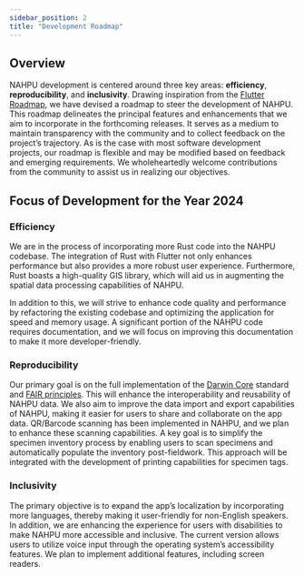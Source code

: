 ```yaml
---
sidebar_position: 2
title: "Development Roadmap"
---
```


## Overview

NAHPU development is centered around three key areas: **efficiency**, **reproducibility**, and **inclusivity**. Drawing inspiration from the [Flutter Roadmap](https://github.com/flutter/flutter/wiki/Roadmap), we have devised a roadmap to steer the development of NAHPU. This roadmap delineates the principal features and enhancements that we aim to incorporate in the forthcoming releases. It serves as a medium to maintain transparency with the community and to collect feedback on the project’s trajectory. As is the case with most software development projects, our roadmap is flexible and may be modified based on feedback and emerging requirements. We wholeheartedly welcome contributions from the community to assist us in realizing our objectives.

## Focus of Development for the Year 2024

### Efficiency

We are in the process of incorporating more Rust code into the NAHPU codebase. The integration of Rust with Flutter not only enhances performance but also provides a more robust user experience. Furthermore, Rust boasts a high-quality GIS library, which will aid us in augmenting the spatial data processing capabilities of NAHPU.

In addition to this, we will strive to enhance code quality and performance by refactoring the existing codebase and optimizing the application for speed and memory usage. A significant portion of the NAHPU code requires documentation, and we will focus on improving this documentation to make it more developer-friendly.

### Reproducibility

Our primary goal is on the full implementation of the [Darwin Core](https://dwc.tdwg.org/) standard and [FAIR principles](https://www.go-fair.org/fair-principles/). This will enhance the interoperability and reusability of NAHPU data. We also aim to improve the data import and export capabilities of NAHPU, making it easier for users to share and collaborate on the app data. QR/Barcode scanning has been implemented in NAHPU, and we plan to enhance these scanning capabilities. A key goal is to simplify the specimen inventory process by enabling users to scan specimens and automatically populate the inventory post-fieldwork. This approach will be integrated with the development of printing capabilities for specimen tags.

### Inclusivity

The primary objective is to expand the app’s localization by incorporating more languages, thereby making it user-friendly for non-English speakers. In addition, we are enhancing the experience for users with disabilities to make NAHPU more accessible and inclusive. The current version allows users to utilize voice input through the operating system’s accessibility features. We plan to implement additional features, including screen readers.
